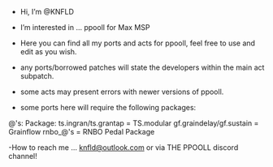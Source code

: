 -  Hi, I’m @KNFLD
-  I’m interested in ... ppooll for Max MSP
-  Here you can find all my ports and acts for ppooll, feel free to use and edit as you wish.

-  any ports/borrowed patches will state the developers within the main act subpatch.

-  some acts may present errors with newer versions of ppooll.

-  some ports here will require the following packages:

@'s:                           Package:
ts.ingran/ts.grantap = TS.modular 
gf.graindelay/gf.sustain = Grainflow
rnbo_@'s = RNBO Pedal Package 



 -How to reach me ... knfld@outlook.com or via THE PPOOLL discord channel!

<!---
KNFLD/KNFLD is a ✨ special ✨ repository because its `README.md` (this file) appears on your GitHub profile.
You can click the Preview link to take a look at your changes.
--->
